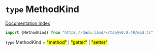# `type` MethodKind

[Documentation Index](../README.md)

```ts
import {MethodKind} from "https://deno.land/x/tsa@v0.0.49/mod.ts"
```

`type` MethodKind = <mark>"method"</mark> | <mark>"getter"</mark> | <mark>"setter"</mark>